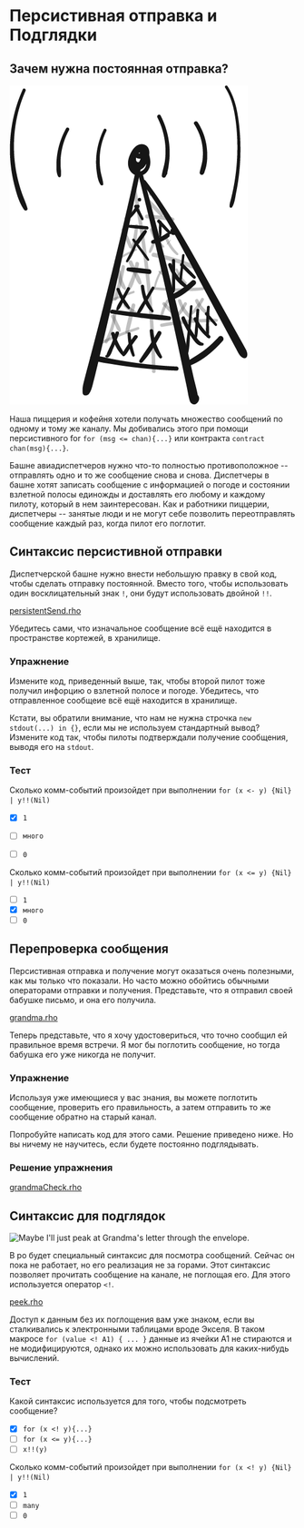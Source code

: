 # Персистивная отправка и Подглядки

## Зачем нужна постоянная отправка?

![This radio navigation aid helps airplanes navigate by broadcasting the same message over and over](broadcasting.png)

Наша пиццерия и кофейня хотели получать множество сообщений по одному и тому же каналу. Мы добивались этого при помощи персистивного for `for (msg <= chan){...}` или контракта `contract chan(msg){...}`.

Башне авиадиспетчеров нужно что-то полностью противоположное -- отправлять одно и то же сообщение снова и снова. Диспетчеры в башне хотят записать сообщение с информацией о погоде и состоянии взлетной полосы единожды и доставлять его любому и каждому пилоту, который в нем заинтересован. Как и работники пиццерии, диспетчеры -- занятые люди и не могут себе позволить переотправлять сообщение каждый раз, когда пилот его поглотит.



## Синтаксис персистивной отправки

Диспетчерской башне нужно внести небольшую правку в свой код, чтобы сделать отправку постоянной. Вместо того, чтобы использовать один восклицательный знак `!`, они будут использовать двойной `!!`.

[persistentSend.rho](persistentSend.rho)

Убедитесь сами, что изначальное сообщение всё ещё находится в пространстве кортежей, в хранилище. 

### Упражнение
Измените код, приведенный выше, так, чтобы второй пилот тоже получил инфорцию о взлетной полосе и погоде. Убедитесь, что отправленное сообщеие всё ещё находится в хранилище. 

Кстати, вы обратили внимание, что нам не нужна строчка `new stdout(...) in {}`, если мы не используем стандартный вывод? Измените код так, чтобы пилоты подтверждали получение сообщения, выводя его на `stdout`.

### Тест
Сколько комм-событий произойдет при выполнении `for (x <- y) {Nil} | y!!(Nil)`
- [x] `1`
- [ ] `много`
- [ ] `0`


Сколько комм-событий произойдет при выполнении `for (x <= y) {Nil} | y!!(Nil)`
- [ ] `1`
- [x] `много`
- [ ] `0`

## Перепроверка сообщения

Персистивная отправка и получение могут оказаться очень полезными, как мы только что показали. Но часто можно обойтись обычными операторами отправки и получения. Представьте, что я отправил своей бабушке письмо, и она его получила. 

[grandma.rho](grandma.rho)

Теперь представьте, что я хочу удостовериться, что точно сообщил ей правильное время встречи. Я мог бы поглотить сообщение, но тогда бабушка его уже никогда не получит. 

### Упражнение
Используя уже имеющиеся у вас знания, вы можете поглотить сообщение, проверить его правильность, а затем отправить то же сообщение обратно на старый канал. 

Попробуйте написать код для этого сами. Решение приведено ниже. Но вы ничему не научитесь, если будете постоянно подглядывать. 


### Решение упражнения

[grandmaCheck.rho](grandmaCheck.rho)


## Синтаксис для подглядок

![Maybe I'll just peak at Grandma's letter through the envelope.](letterPeak.png)


В ро будет специальный синтаксис для посмотра сообщений. Сейчас он пока не работает, но его реализация не за горами. Этот синтаксис позволяет прочитать сообщение на канале, не поглощая его. Для этого используется оператор `<!`.

[peek.rho](peek.rho)

Доступ к данным без их поглощения вам уже знаком, если вы сталкивались к электронными таблицами вроде Экселя. В таком макросе `for (value <! A1) { ... }` данные из ячейки А1 не стираются и не модифицируются, однако их можно использовать для каких-нибудь вычислений.

### Тест

Какой синтаксис используется для того, чтобы подсмотреть сообщение?
- [x] `for (x <! y){...}`
- [ ] `for (x <= y){...}`
- [ ] `x!!(y)`

Сколько комм-событий произойдет при выполнении `for (x <! y) {Nil} | y!!(Nil)`
- [x] `1`
- [ ] `many`
- [ ] `0`
